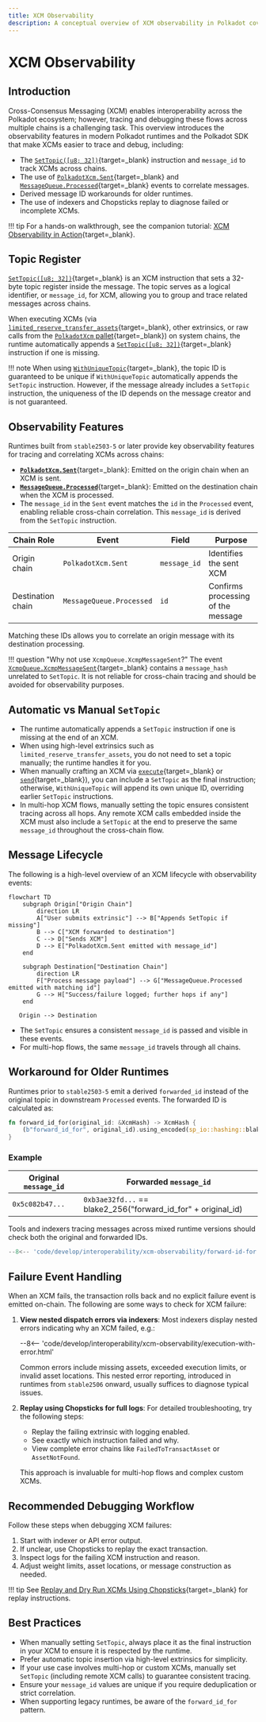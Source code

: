 ```yaml
---
title: XCM Observability
description: A conceptual overview of XCM observability in Polkadot covers message correlation, tracing, and debugging features in modern runtimes.
---
```


# XCM Observability

## Introduction

Cross-Consensus Messaging (XCM) enables interoperability across the Polkadot ecosystem; however, tracing and debugging these flows across multiple chains is a challenging task. This overview introduces the observability features in modern Polkadot runtimes and the Polkadot SDK that make XCMs easier to trace and debug, including:

- The [`SetTopic([u8; 32])`](https://github.com/polkadot-fellows/xcm-format#settopic){target=\_blank} instruction and `message_id` to track XCMs across chains.
- The use of [`PolkadotXcm.Sent`](https://paritytech.github.io/polkadot-sdk/master/pallet_xcm/pallet/enum.Event.html#variant.Sent){target=\_blank} and [`MessageQueue.Processed`](https://paritytech.github.io/polkadot-sdk/master/pallet_message_queue/pallet/enum.Event.html#variant.Processed){target=\_blank} events to correlate messages.
- Derived message ID workarounds for older runtimes.
- The use of indexers and Chopsticks replay to diagnose failed or incomplete XCMs.  

!!! tip
    For a hands-on walkthrough, see the companion tutorial: [XCM Observability in Action](/tutorials/interoperability/xcm-observability-in-action){target=\_blank}.

## Topic Register

[`SetTopic([u8; 32])`](https://github.com/polkadot-fellows/xcm-format#settopic){target=\_blank} is an XCM instruction that sets a 32-byte topic register inside the message. The topic serves as a logical identifier, or `message_id`, for XCM, allowing you to group and trace related messages across chains.

When executing XCMs (via [`limited_reserve_transfer_assets`](https://paritytech.github.io/polkadot-sdk/master/pallet_xcm/pallet/struct.Pallet.html#method.limited_reserve_transfer_assets){target=\_blank}, other extrinsics, or raw calls from the [`PolkadotXcm` pallet](https://paritytech.github.io/polkadot-sdk/master/pallet_xcm/pallet/struct.Pallet.html){target=\_blank}) on system chains, the runtime automatically appends a [`SetTopic([u8; 32])`](https://github.com/polkadot-fellows/xcm-format#settopic){target=\_blank} instruction if one is missing.

!!! note
    When using [`WithUniqueTopic`](https://paritytech.github.io/polkadot-sdk/master/staging_xcm_builder/struct.WithUniqueTopic.html){target=\_blank}, the topic ID is guaranteed to be unique if `WithUniqueTopic` automatically appends the `SetTopic` instruction. However, if the message already includes a `SetTopic` instruction, the uniqueness of the ID depends on the message creator and is not guaranteed.

## Observability Features

Runtimes built from `stable2503-5` or later provide key observability features for tracing and correlating XCMs across chains:

- [**`PolkadotXcm.Sent`**](https://paritytech.github.io/polkadot-sdk/master/pallet_xcm/pallet/enum.Event.html#variant.Sent){target=\_blank}: Emitted on the origin chain when an XCM is sent.
- [**`MessageQueue.Processed`**](https://paritytech.github.io/polkadot-sdk/master/pallet_message_queue/pallet/enum.Event.html#variant.Processed){target=\_blank}: Emitted on the destination chain when the XCM is processed.
- The `message_id` in the `Sent` event matches the `id` in the `Processed` event, enabling reliable cross-chain correlation. This `message_id` is derived from the `SetTopic` instruction.

| Chain Role        | Event                    | Field        | Purpose                            |
|-------------------|--------------------------|--------------|------------------------------------|
| Origin chain      | `PolkadotXcm.Sent`       | `message_id` | Identifies the sent XCM            |
| Destination chain | `MessageQueue.Processed` | `id`         | Confirms processing of the message |

Matching these IDs allows you to correlate an origin message with its destination processing.

!!! question "Why not use `XcmpQueue.XcmpMessageSent`?"
    The event [`XcmpQueue.XcmpMessageSent`](https://paritytech.github.io/polkadot-sdk/master/cumulus_pallet_xcmp_queue/pallet/enum.Event.html#variant.XcmpMessageSent){target=\_blank} contains a `message_hash` unrelated to `SetTopic`. It is not reliable for cross-chain tracing and should be avoided for observability purposes.

## Automatic vs Manual `SetTopic`

- The runtime automatically appends a `SetTopic` instruction if one is missing at the end of an XCM.
- When using high-level extrinsics such as `limited_reserve_transfer_assets`, you do not need to set a topic manually; the runtime handles it for you.
- When manually crafting an XCM via [`execute`](https://paritytech.github.io/polkadot-sdk/master/pallet_xcm/pallet/struct.Pallet.html#method.execute){target=\_blank} or [`send`](https://paritytech.github.io/polkadot-sdk/master/pallet_xcm/pallet/struct.Pallet.html#method.send){target=\_blank}), you can include a `SetTopic` as the final instruction; otherwise, `WithUniqueTopic` will append its own unique ID, overriding earlier `SetTopic` instructions.
- In multi-hop XCM flows, manually setting the topic ensures consistent tracing across all hops. Any remote XCM calls embedded inside the XCM must also include a `SetTopic` at the end to preserve the same `message_id` throughout the cross-chain flow.

## Message Lifecycle

The following is a high-level overview of an XCM lifecycle with observability events:

```mermaid
flowchart TD
    subgraph Origin["Origin Chain"]
        direction LR
        A["User submits extrinsic"] --> B["Appends SetTopic if missing"]
        B --> C["XCM forwarded to destination"]
        C --> D["Sends XCM"]
        D --> E["PolkadotXcm.Sent emitted with message_id"]
    end

    subgraph Destination["Destination Chain"]
        direction LR
        F["Process message payload"] --> G["MessageQueue.Processed emitted with matching id"]
        G --> H["Success/failure logged; further hops if any"]
    end

   Origin --> Destination
```

- The `SetTopic` ensures a consistent `message_id` is passed and visible in these events.
- For multi-hop flows, the same `message_id` travels through all chains.

## Workaround for Older Runtimes

Runtimes prior to `stable2503-5` emit a derived `forwarded_id` instead of the original topic in downstream `Processed` events. The forwarded ID is calculated as:

```rust
fn forward_id_for(original_id: &XcmHash) -> XcmHash { 
    (b"forward_id_for", original_id).using_encoded(sp_io::hashing::blake2_256)
}
```

### Example

| Original `message_id` | Forwarded `message_id`                                        |
|-----------------------|---------------------------------------------------------------|
| `0x5c082b47...`       | `0xb3ae32fd...` == blake2_256("forward_id_for" + original_id) |

Tools and indexers tracing messages across mixed runtime versions should check both the original and forwarded IDs.

```ts
--8<-- 'code/develop/interoperability/xcm-observability/forward-id-for.ts'
```

## Failure Event Handling

When an XCM fails, the transaction rolls back and no explicit failure event is emitted on-chain. The following are some ways to check for XCM failure:

1. **View nested dispatch errors via indexers**: Most indexers display nested errors indicating why an XCM failed, e.g.:

   --8<-- 'code/develop/interoperability/xcm-observability/execution-with-error.html'

   Common errors include missing assets, exceeded execution limits, or invalid asset locations. This nested error reporting, introduced in runtimes from `stable2506` onward, usually suffices to diagnose typical issues.

2. **Replay using Chopsticks for full logs**: For detailed troubleshooting, try the following steps:

    - Replay the failing extrinsic with logging enabled.
    - See exactly which instruction failed and why.
    - View complete error chains like `FailedToTransactAsset` or `AssetNotFound`.

    This approach is invaluable for multi-hop flows and complex custom XCMs.

## Recommended Debugging Workflow

Follow these steps when debugging XCM failures:

1. Start with indexer or API error output.
2. If unclear, use Chopsticks to replay the exact transaction.
3. Inspect logs for the failing XCM instruction and reason.
4. Adjust weight limits, asset locations, or message construction as needed.

!!! tip
    See [Replay and Dry Run XCMs Using Chopsticks](/tutorials/interoperability/replay-and-dry-run-xcms/){target=\_blank} for replay instructions.

## Best Practices

- When manually setting `SetTopic`, always place it as the final instruction in your XCM to ensure it is respected by the runtime.
- Prefer automatic topic insertion via high-level extrinsics for simplicity.
- If your use case involves multi-hop or custom XCMs, manually set `SetTopic` (including remote XCM calls) to guarantee consistent tracing.
- Ensure your `message_id` values are unique if you require deduplication or strict correlation.
- When supporting legacy runtimes, be aware of the `forward_id_for` pattern.
